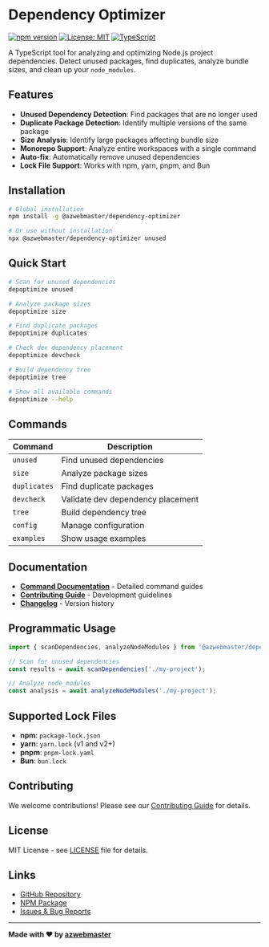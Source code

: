 # Dependency Optimizer

[![npm version](https://img.shields.io/npm/v/@azwebmaster/dependency-optimizer.svg)](https://www.npmjs.com/package/@azwebmaster/dependency-optimizer)
[![License: MIT](https://img.shields.io/badge/License-MIT-yellow.svg)](https://opensource.org/licenses/MIT)
[![TypeScript](https://img.shields.io/badge/TypeScript-5.0+-blue.svg)](https://www.typescriptlang.org/)

A TypeScript tool for analyzing and optimizing Node.js project dependencies. Detect unused packages, find duplicates, analyze bundle sizes, and clean up your `node_modules`.

## Features

- **Unused Dependency Detection**: Find packages that are no longer used
- **Duplicate Package Detection**: Identify multiple versions of the same package
- **Size Analysis**: Identify large packages affecting bundle size
- **Monorepo Support**: Analyze entire workspaces with a single command
- **Auto-fix**: Automatically remove unused dependencies
- **Lock File Support**: Works with npm, yarn, pnpm, and Bun

## Installation

```bash
# Global installation
npm install -g @azwebmaster/dependency-optimizer

# Or use without installation
npx @azwebmaster/dependency-optimizer unused
```

## Quick Start

```bash
# Scan for unused dependencies
depoptimize unused

# Analyze package sizes
depoptimize size

# Find duplicate packages
depoptimize duplicates

# Check dev dependency placement
depoptimize devcheck

# Build dependency tree
depoptimize tree

# Show all available commands
depoptimize --help
```

## Commands

| Command | Description |
|---------|-------------|
| `unused` | Find unused dependencies |
| `size` | Analyze package sizes |
| `duplicates` | Find duplicate packages |
| `devcheck` | Validate dev dependency placement |
| `tree` | Build dependency tree |
| `config` | Manage configuration |
| `examples` | Show usage examples |

## Documentation

- **[Command Documentation](docs/)** - Detailed command guides
- **[Contributing Guide](CONTRIBUTING.md)** - Development guidelines
- **[Changelog](CHANGELOG.md)** - Version history

## Programmatic Usage

```typescript
import { scanDependencies, analyzeNodeModules } from '@azwebmaster/dependency-optimizer';

// Scan for unused dependencies
const results = await scanDependencies('./my-project');

// Analyze node_modules
const analysis = await analyzeNodeModules('./my-project');
```

## Supported Lock Files

- **npm**: `package-lock.json`
- **yarn**: `yarn.lock` (v1 and v2+)
- **pnpm**: `pnpm-lock.yaml`
- **Bun**: `bun.lock`

## Contributing

We welcome contributions! Please see our [Contributing Guide](CONTRIBUTING.md) for details.

## License

MIT License - see [LICENSE](LICENSE) file for details.

## Links

- [GitHub Repository](https://github.com/azwebmaster/dependency-optimizer)
- [NPM Package](https://www.npmjs.com/package/@azwebmaster/dependency-optimizer)
- [Issues & Bug Reports](https://github.com/azwebmaster/dependency-optimizer/issues)

---

**Made with ❤️ by [azwebmaster](https://github.com/azwebmaster)**